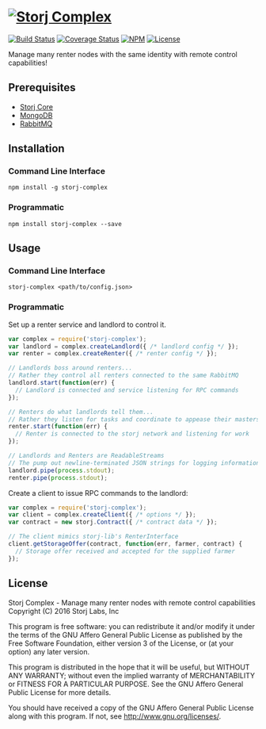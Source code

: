 [![Storj Complex](https://nodei.co/npm/storj-complex.png?downloads=true)](http://storj.github.io/complex)
=========================================================================================================

[![Build Status](https://img.shields.io/travis/Storj/complex.svg?style=flat-square)](https://travis-ci.org/Storj/complex)
[![Coverage Status](https://img.shields.io/coveralls/Storj/complex.svg?style=flat-square)](https://coveralls.io/r/Storj/complex)
[![NPM](https://img.shields.io/npm/v/storj-complex.svg?style=flat-square)](https://www.npmjs.com/package/storj-complex)
[![License](https://img.shields.io/badge/license-AGPL3.0-blue.svg?style=flat-square)](https://raw.githubusercontent.com/Storj/complex/master/LICENSE)

Manage many renter nodes with the same identity with remote control 
capabilities!

Prerequisites
-------------

* [Storj Core](https://github.com/storj/core)
* [MongoDB](https://www.mongodb.com/)
* [RabbitMQ](https://www.rabbitmq.com)

Installation
------------

### Command Line Interface

```
npm install -g storj-complex
```

### Programmatic

```
npm install storj-complex --save
```

Usage
-----

### Command Line Interface

```
storj-complex <path/to/config.json>
```

### Programmatic

Set up a renter service and landlord to control it.

```js
var complex = require('storj-complex');
var landlord = complex.createLandlord({ /* landlord config */ });
var renter = complex.createRenter({ /* renter config */ });

// Landlords boss around renters...
// Rather they control all renters connected to the same RabbitMQ
landlord.start(function(err) {
  // Landlord is connected and service listening for RPC commands
});

// Renters do what landlords tell them...
// Rather they listen for tasks and coordinate to appease their masters
renter.start(function(err) {
  // Renter is connected to the storj network and listening for work
});

// Landlords and Renters are ReadableStreams
// The pump out newline-terminated JSON strings for logging information
landlord.pipe(process.stdout);
renter.pipe(process.stdout);
```

Create a client to issue RPC commands to the landlord:

```js
var complex = require('storj-complex');
var client = complex.createClient({ /* options */ });
var contract = new storj.Contract({ /* contract data */ });

// The client mimics storj-lib's RenterInterface
client.getStorageOffer(contract, function(err, farmer, contract) {
  // Storage offer received and accepted for the supplied farmer
});
```

License
-------

Storj Complex - Manage many renter nodes with remote control capabilities  
Copyright (C) 2016 Storj Labs, Inc 

This program is free software: you can redistribute it and/or modify
it under the terms of the GNU Affero General Public License as published
by the Free Software Foundation, either version 3 of the License, or
(at your option) any later version.

This program is distributed in the hope that it will be useful,
but WITHOUT ANY WARRANTY; without even the implied warranty of
MERCHANTABILITY or FITNESS FOR A PARTICULAR PURPOSE.  See the
GNU Affero General Public License for more details.

You should have received a copy of the GNU Affero General Public License
along with this program.  If not, see http://www.gnu.org/licenses/.


